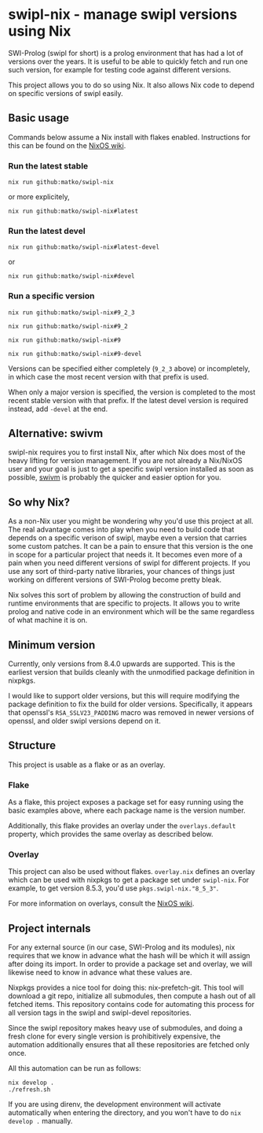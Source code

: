 # swipl-nix - manage swipl versions using Nix
SWI-Prolog (swipl for short) is a prolog environment that has had a
lot of versions over the years. It is useful to be able to quickly
fetch and run one such version, for example for testing code against
different versions.

This project allows you to do so using Nix. It also allows Nix code to
depend on specific versions of swipl easily.

## Basic usage
Commands below assume a Nix install with flakes enabled. Instructions
for this can be found on the [NixOS wiki](https://nixos.wiki/wiki/Flakes).

### Run the latest stable
```
nix run github:matko/swipl-nix
```
or more explicitely,
```
nix run github:matko/swipl-nix#latest
```

### Run the latest devel
```
nix run github:matko/swipl-nix#latest-devel
```
or
```
nix run github:matko/swipl-nix#devel
```

### Run a specific version
```
nix run github:matko/swipl-nix#9_2_3
```
```
nix run github:matko/swipl-nix#9_2
```
```
nix run github:matko/swipl-nix#9
```
```
nix run github:matko/swipl-nix#9-devel
```

Versions can be specified either completely (`9_2_3` above) or
incompletely, in which case the most recent version with that prefix
is used.

When only a major version is specified, the version is completed to
the most recent stable version with that prefix. If the latest devel
version is required instead, add `-devel` at the end.

## Alternative: swivm
swipl-nix requires you to first install Nix, after which Nix does most
of the heavy lifting for version management. If you are not already a
Nix/NixOS user and your goal is just to get a specific swipl version
installed as soon as possible,
[swivm](https://github.com/fnogatz/swivm) is probably the quicker and
easier option for you.

## So why Nix?
As a non-Nix user you might be wondering why you'd use this project at
all. The real advantage comes into play when you need to build code
that depends on a specific verison of swipl, maybe even a version that
carries some custom patches. It can be a pain to ensure that this
version is the one in scope for a particular project that needs it. It
becomes even more of a pain when you need different versions of swipl
for different projects. If you use any sort of third-party native
libraries, your chances of things just working on different versions
of SWI-Prolog become pretty bleak.

Nix solves this sort of problem by allowing the construction of build
and runtime environments that are specific to projects. It allows you
to write prolog and native code in an environment which will be the
same regardless of what machine it is on.

## Minimum version
Currently, only versions from 8.4.0 upwards are supported. This is the
earliest version that builds cleanly with the unmodified package
definition in nixpkgs.

I would like to support older versions, but this will require
modifying the package definition to fix the build for older
versions. Specifically, it appears that openssl's `RSA_SSLV23_PADDING`
macro was removed in newer versions of openssl, and older swipl
versions depend on it.

## Structure
This project is usable as a flake or as an overlay.

### Flake
As a flake, this project exposes a package set for easy running using
the basic examples above, where each package name is the version
number.

Additionally, this flake provides an overlay under the
`overlays.default` property, which provides the same overlay as
described below.

### Overlay
This project can also be used without flakes. `overlay.nix` defines an
overlay which can be used with nixpkgs to get a package set under
`swipl-nix`. For example, to get version 8.5.3, you'd use `pkgs.swipl-nix."8_5_3"`.

For more information on overlays, consult the [NixOS wiki](https://nixos.wiki/wiki/Overlays).

## Project internals
For any external source (in our case, SWI-Prolog and its modules), nix
requires that we know in advance what the hash will be which it will
assign after doing its import. In order to provide a package set and
overlay, we will likewise need to know in advance what these values
are.

Nixpkgs provides a nice tool for doing this: nix-prefetch-git. This
tool will download a git repo, initialize all submodules, then compute
a hash out of all fetched items. This repository contains code for
automating this process for all version tags in the swipl and
swipl-devel repositories.

Since the swipl repository makes heavy use of submodules, and doing a
fresh clone for every single version is prohibitively expensive, the
automation additionally ensures that all these repositories are
fetched only once.

All this automation can be run as follows:
```
nix develop .
./refresh.sh
```

If you are using direnv, the development environment will activate
automatically when entering the directory, and you won't have to do
`nix develop .` manually.
